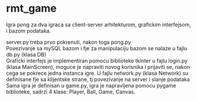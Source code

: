 # rmt_game
Igra pong za dva igraca sa client-server arhitekturom, grafickim interfejsom, i bazom podataka.

server.py treba prvo pokrenuti, nakon toga pong.py <br>
Povezivanje sa mySQL bazom i fje za manipulaciju bazom se nalaze u fajlu db.py (klasa DB) <br>
Graficki interfejs je implementiran pomocu biblioteke tkinter u fajlu login.py (klasa MainScreen), moguce je napraviti novog korisnika i prijaviti se, 
nakon cega se pokrece jedna instanca igre.
U fajlu network.py (klasa Network) su definisane fje sa klijentske strane, tj povezivanje na server i slanje podataka <br>
Sama igra je definisan u game.py, igra je napravljena pomocu pygame biblioteke, sadrzi 4 klase: Player, Ball, Game, Canvas.



